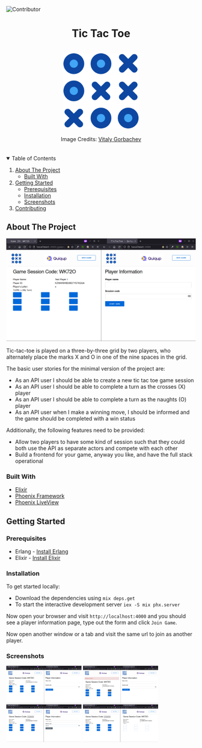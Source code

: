![Contributor][contributors-shield]

<h1 align="center"> Tic Tac Toe </h1>
<br />
<div align="center">
<img src="./docs/images/tic-tac-toe.png" alt="Tic Tac Toe Logo" width="200" height="200">
</div>
<br />
<div align="center">Image Credits: 
<a href="https://www.flaticon.com/free-icons/tic-tac-toe" target="_blank">
Vitaly Gorbachev
</a>
</div>
<br />
<br />
<details open>
  <summary>Table of Contents</summary>
  <ol>
    <li>
      <a href="#about-the-project">About The Project</a>
      <ul>
        <li><a href="#built-with">Built With</a></li>
      </ul>
    </li>
    <li>
      <a href="#getting-started">Getting Started</a>
      <ul>
        <li><a href="#prerequisites">Prerequisites</a></li>
        <li><a href="#installation">Installation</a></li>
        <li><a href="#screenshots">Screenshots</a></li>
      </ul>
    </li>
    <li><a href="#contributing">Contributing</a></li>
  </ol>
</details>

## About The Project

![Player 1 starts][p1-starts]

Tic-tac-toe is played on a three-by-three grid by two players, who alternately place the marks X and O in one of the nine spaces in the grid.

The basic user stories for the minimal version of the project are:

* As an API user I should be able to create a new tic tac toe game session
* As an API user I should be able to complete a turn as the crosses (X) player
* As an API user I should be able to complete a turn as the naughts (O) player
* As an API user when I make a winning move, I should be informed and the game should be completed with a win status

Additionally, the following features need to be provided:

* Allow two players to have some kind of session such that they could both use the API as separate actors and compete with each other
* Build a frontend for your game, anyway you like, and have the full stack operational

### Built With

* [Elixir](https://elixir-lang.org/)
* [Phoenix Framework](https://www.phoenixframework.org/)
* [Phoenix LiveView](https://hexdocs.pm/phoenix_live_view/installation.html)

## Getting Started

### Prerequisites

* Erlang - [Install Erlang](https://github.com/erlang/otp#installation)
* Elixir - [Install Elixir](https://elixir-lang.org/install.html)

### Installation

To get started locally:

* Download the dependencies using `mix deps.get`
* To start the interactive development server `iex -S mix phx.server`

Now open your browser and visit `http://localhost:4000` and you should see a player information page, type out the form and click `Join Game`.

Now open another window or a tab and visit the same url to join as another player.

### Screenshots

<img src="./docs/images/p1_starts.png" alt="Player 1 starts the game" width="200" height="100">
<img src="./docs/images/p1_move_wait_p2.png" alt="Player 1 moves and gets an error to wait for player 2" width="200" height="100">
<img src="./docs/images/p2_joining.png" alt="Player 2 is joining the game" width="200" height="100">
<img src="./docs/images/p2_joined.png" alt="Player 2 joined the game" width="200" height="100">

[contributors-shield]: <https://img.shields.io/github/contributors/mangalakader/tic-tac-toe-quiqup?style=for-the-badge>
[p1-starts]: <./docs/images/p1_starts.png> "Player 1 starts the game"
